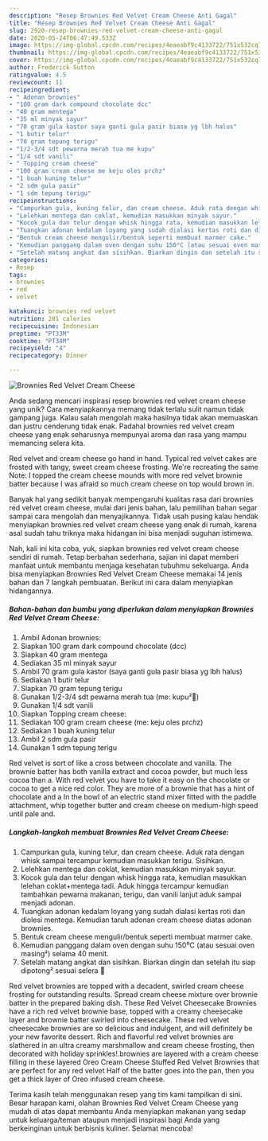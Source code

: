 ```yaml
---
description: "Resep Brownies Red Velvet Cream Cheese Anti Gagal"
title: "Resep Brownies Red Velvet Cream Cheese Anti Gagal"
slug: 2920-resep-brownies-red-velvet-cream-cheese-anti-gagal
date: 2020-05-24T06:47:49.533Z
image: https://img-global.cpcdn.com/recipes/4eaeabf9c4133722/751x532cq70/brownies-red-velvet-cream-cheese-foto-resep-utama.jpg
thumbnail: https://img-global.cpcdn.com/recipes/4eaeabf9c4133722/751x532cq70/brownies-red-velvet-cream-cheese-foto-resep-utama.jpg
cover: https://img-global.cpcdn.com/recipes/4eaeabf9c4133722/751x532cq70/brownies-red-velvet-cream-cheese-foto-resep-utama.jpg
author: Frederick Sutton
ratingvalue: 4.5
reviewcount: 11
recipeingredient:
- " Adonan brownies"
- "100 gram dark compound chocolate dcc"
- "40 gram mentega"
- "35 ml minyak sayur"
- "70 gram gula kastor saya ganti gula pasir biasa yg lbh halus"
- "1 butir telur"
- "70 gram tepung terigu"
- "1/2-3/4 sdt pewarna merah tua me kupu"
- "1/4 sdt vanili"
- " Topping cream cheese"
- "100 gram cream cheese me keju oles prchz"
- "1 buah kuning telur"
- "2 sdm gula pasir"
- "1 sdm tepung terigu"
recipeinstructions:
- "Campurkan gula, kuning telur, dan cream cheese. Aduk rata dengan whisk sampai tercampur kemudian masukkan terigu. Sisihkan."
- "Lelehkan mentega dan coklat, kemudian masukkan minyak sayur."
- "Kocok gula dan telur dengan whisk hingga rata, kemudian masukkan lelehan coklat+mentega tadi. Aduk hingga tercampur kemudian tambahkan pewarna makanan, terigu, dan vanili lanjut aduk sampai menjadi adonan."
- "Tuangkan adonan kedalam loyang yang sudah dialasi kertas roti dan diolesi mentega. Kemudian taruh adonan cream cheese diatas adonan brownies."
- "Bentuk cream cheese mengulir/bentuk seperti membuat marmer cake."
- "Kemudian panggang dalam oven dengan suhu 150⁰C (atau sesuai oven masing²) selama 40 menit."
- "Setelah matang angkat dan sisihkan. Biarkan dingin dan setelah itu siap dipotong² sesuai selera 🤗"
categories:
- Resep
tags:
- brownies
- red
- velvet

katakunci: brownies red velvet 
nutrition: 281 calories
recipecuisine: Indonesian
preptime: "PT33M"
cooktime: "PT34M"
recipeyield: "4"
recipecategory: Dinner

---
```



![Brownies Red Velvet Cream Cheese](https://img-global.cpcdn.com/recipes/4eaeabf9c4133722/751x532cq70/brownies-red-velvet-cream-cheese-foto-resep-utama.jpg)

Anda sedang mencari inspirasi resep brownies red velvet cream cheese yang unik? Cara menyiapkannya memang tidak terlalu sulit namun tidak gampang juga. Kalau salah mengolah maka hasilnya tidak akan memuaskan dan justru cenderung tidak enak. Padahal brownies red velvet cream cheese yang enak seharusnya mempunyai aroma dan rasa yang mampu memancing selera kita.

Red velvet and cream cheese go hand in hand. Typical red velvet cakes are frosted with tangy, sweet cream cheese frosting. We&#39;re recreating the same Note: I topped the cream cheese mounds with more red velvet brownie batter because I was afraid so much cream cheese on top would brown in.

Banyak hal yang sedikit banyak mempengaruhi kualitas rasa dari brownies red velvet cream cheese, mulai dari jenis bahan, lalu pemilihan bahan segar sampai cara mengolah dan menyajikannya. Tidak usah pusing kalau hendak menyiapkan brownies red velvet cream cheese yang enak di rumah, karena asal sudah tahu triknya maka hidangan ini bisa menjadi suguhan istimewa.


Nah, kali ini kita coba, yuk, siapkan brownies red velvet cream cheese sendiri di rumah. Tetap berbahan sederhana, sajian ini dapat memberi manfaat untuk membantu menjaga kesehatan tubuhmu sekeluarga. Anda bisa menyiapkan Brownies Red Velvet Cream Cheese memakai 14 jenis bahan dan 7 langkah pembuatan. Berikut ini cara dalam menyiapkan hidangannya.

<!--inarticleads1-->

##### Bahan-bahan dan bumbu yang diperlukan dalam menyiapkan Brownies Red Velvet Cream Cheese:

1. Ambil  Adonan brownies:
1. Siapkan 100 gram dark compound chocolate (dcc)
1. Siapkan 40 gram mentega
1. Sediakan 35 ml minyak sayur
1. Ambil 70 gram gula kastor (saya ganti gula pasir biasa yg lbh halus)
1. Sediakan 1 butir telur
1. Siapkan 70 gram tepung terigu
1. Gunakan 1/2-3/4 sdt pewarna merah tua (me: kupu²🦋)
1. Gunakan 1/4 sdt vanili
1. Siapkan  Topping cream cheese:
1. Sediakan 100 gram cream cheese (me: keju oles pr*ch*z)
1. Sediakan 1 buah kuning telur
1. Ambil 2 sdm gula pasir
1. Gunakan 1 sdm tepung terigu


Red velvet is sort of like a cross between chocolate and vanilla. The brownie batter has both vanilla extract and cocoa powder, but much less cocoa than a. With red velvet you have to take it easy on the chocolate or cocoa to get a nice red color. They are more of a brownie that has a hint of chocolate and a In the bowl of an electric stand mixer fitted with the paddle attachment, whip together butter and cream cheese on medium-high speed until pale and. 

<!--inarticleads2-->

##### Langkah-langkah membuat Brownies Red Velvet Cream Cheese:

1. Campurkan gula, kuning telur, dan cream cheese. Aduk rata dengan whisk sampai tercampur kemudian masukkan terigu. Sisihkan.
1. Lelehkan mentega dan coklat, kemudian masukkan minyak sayur.
1. Kocok gula dan telur dengan whisk hingga rata, kemudian masukkan lelehan coklat+mentega tadi. Aduk hingga tercampur kemudian tambahkan pewarna makanan, terigu, dan vanili lanjut aduk sampai menjadi adonan.
1. Tuangkan adonan kedalam loyang yang sudah dialasi kertas roti dan diolesi mentega. Kemudian taruh adonan cream cheese diatas adonan brownies.
1. Bentuk cream cheese mengulir/bentuk seperti membuat marmer cake.
1. Kemudian panggang dalam oven dengan suhu 150⁰C (atau sesuai oven masing²) selama 40 menit.
1. Setelah matang angkat dan sisihkan. Biarkan dingin dan setelah itu siap dipotong² sesuai selera 🤗


Red velvet brownies are topped with a decadent, swirled cream cheese frosting for outstanding results. Spread cream cheese mixture over brownie batter in the prepared baking dish. These Red Velvet Cheesecake Brownies have a rich red velvet brownie base, topped with a creamy cheesecake layer and brownie batter swirled into cheesecake. These red velvet cheesecake brownies are so delicious and indulgent, and will definitely be your new favorite dessert. Rich and flavorful red velvet brownies are slathered in an ultra creamy marshmallow and cream cheese frosting, then decorated with holiday sprinkles!.brownies are layered with a cream cheese filling in these layered Oreo Cream Cheese Stuffed Red Velvet Brownies that are perfect for any red velvet Half of the batter goes into the pan, then you get a thick layer of Oreo infused cream cheese. 

Terima kasih telah menggunakan resep yang tim kami tampilkan di sini. Besar harapan kami, olahan Brownies Red Velvet Cream Cheese yang mudah di atas dapat membantu Anda menyiapkan makanan yang sedap untuk keluarga/teman ataupun menjadi inspirasi bagi Anda yang berkeinginan untuk berbisnis kuliner. Selamat mencoba!
